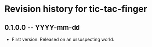 # Revision history for tic-tac-finger

## 0.1.0.0 -- YYYY-mm-dd

* First version. Released on an unsuspecting world.
